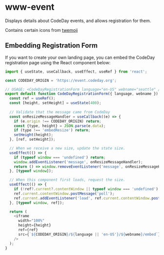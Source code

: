 # www-event

Displays details about CodeDay events, and allows registration for them.

Contains certain icons from [twemoji](https://twemoji.twitter.com/)

## Embedding Registration Form

If you want to create your own landing page, you can embed the CodeDay registration page using the React component below:

```js
import { useState, useCallback, useEffect, useRef } from 'react';

const CODEDAY_ORIGIN = 'https://event.codeday.org';

// USAGE: <CodeDayRegistrationForm language="en-US" webname="seattle" />
export default function CodeDayRegistrationForm({ language, webname }) {
  const ref = useRef();
  const [height, setHeight] = useState(400);
  
  // Validate that the message came from CodeDay
  const onResizeMessageHandler = useCallback((e) => {
    if (e.origin !== CODEDAY_ORIGIN) return;
    const {type, height} = JSON.parse(e.data);
    if (type !== 'embedResize') return;
    setHeight(height);
  }, [ref, setHeight]);

  // When we receive a new size, update the state size.
  useEffect(() => {
    if (typeof window === 'undefined') return;
    window.addEventListener('message', onResizeMessageHandler);
    return () => window.removeEventListener('message', onResizeMessageHandler);
  }, [typeof window]);

  // When this component first loads, request the size.
  useEffect(() => {
    if (!ref?.current?.contentWindow || typeof window === 'undefined') return;
    ref.current.contentWindow.postMessage('poll');
    ref.current.addEventListener('load', ref.current.contentWindow.postMessage('poll'));
  }, [typeof window, ref]);

  return (
    <iframe
      width="100%"
      height={height}
      ref={ref}
      src={`${CODEDAY_ORIGIN}/${language || 'en-US'}/${webname}/embed`}
    />
  );
}
```